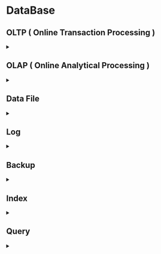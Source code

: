 DataBase
========


## OLTP ( Online Transaction Processing )
<details>
<summary>
</summary>
   Online Transaction Processing
</details>
   
## OLAP ( Online Analytical Processing )
<details>
<summary>
</summary>
   Online Transaction Processing
</details>

## Data File
<details>
<summary>
</summary>
   Online Transaction Processing
</details>

## Log
<details>
<summary>
</summary>
   Online Transaction Processing
</details>

## Backup
<details>
<summary>
</summary>
   Online Transaction Processing
</details>

## Index
<details>
<summary>
</summary>
   Online Transaction Processing
</details>

## Query
<details>
<summary>
</summary>
   실행순서
* SELECT
* FROM ( + Join ) 
* WHERE
* GROUP BY
* HAVING
* ORDER BY
> FROM -> WHERE -> GROUP BY -> HAVING -> SELECT -> ORDER BY
</details>






   
